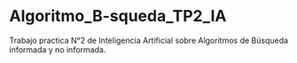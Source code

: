 # Algoritmo_B-squeda_TP2_IA
Trabajo practica N°2 de Inteligencia Artificial sobre Algoritmos de Búsqueda informada y no informada. 
